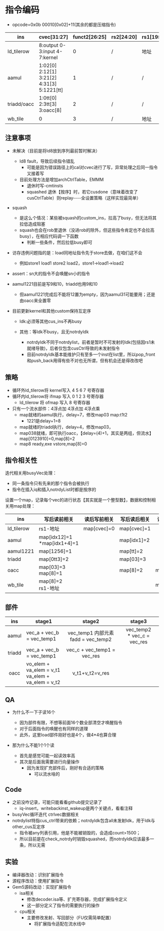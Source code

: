 # 指令编码

* opcode=0x0b 00010[0x02]+11(其余的都是压缩指令)

| ins         | cvec[31:27]                                | funct2[26:25] | rs2[24:20] | rs1[19:15] | funct3[14:12] | rd[11:7] |
| ----------- | ------------------------------------------ | ------------- | ---------- | ---------- | ------------- | -------- |
| ld_tilerow  | 8:output 0-3:input 4-7:kernel              | 0             | /          | 地址       | 010           | /        |
| aamul       | 1:02[0] 2:12[1] 3:21[2] 4:31[3] 5:1221[tt] | 1             | /          | /          | 000           | /        |
| triadd/oacc | 1:0tt[0] 2:3tt[3] 3:oacc[8]                | 2             | /          | /          | 000           | /        |
| wb_tile     | 0                                          | 3             | /          | 地址       | 010           | /        |

## 注意事项

* 未解决（目前是将ld8放到序列最前暂时解决）

  * ld8 fault，导致后续指令错乱
    * 可能是因为错误路径上的cal对cvec进行了写，异常处理之后同一指令又接着写
  * 目前处理方法是增加archCtrlTable，EMMM
    * 退休时写-cmtinsts
    * squashed 退休【按序】时，若它cusdone（意味着改变了cusCtrlTable）则replay----全设置策略（这样实现最简单）
* squash

  * 是这么个情况：某些被squash的custom_ins，拉高了busy，但无法将其拉低造成阻塞
  * squash也会在rob里退休（没进rob的除外，但这些指令肯定也不会拉高busy），在相应代码调一下函数
    * 判断一些条件，然后拉低busy即可
* 访存违例问题指的是：load同地址指令先于store去做，在咱们这不会

  * 例如store1 load1 store2 load2，store1->load1->load2
* assert：sn大的指令不会唤醒sn小的指令
* aamul1221目前是写9和10，triadd也用9和10

  * 但aamul1221完成后不能将12置为empty，因为aamul31可能要用；还是由oacc来全置零
* 目前更新kernel和其他custom保持互定序

  * ldk:必须等其他cus_ins不再busy
  * 其他：等ldk不busy，且无notrdyldk

    * notrdyldk不同于notrdylist，前者是暂时不可发射的ldk(包括因rs1未就绪导致)，后者仅包含cusCtrl导致的未发射指令
    * 目前notrdyldk基本能维护只有至多一个inst在list里，所以pop_front和push_back用得有些不对也无所谓，但有机会还是得改改吧

## 策略

* 循环外ld_tilerow将 kernel写入 4 5 6 7 号寄存器
* 循环内ld_tilerow将 ifmap 写入 0 1 2 3 号寄存器
  * ld_tilerow   将 ofmap 写入     8	  号寄存器
* 只有一个流水部件：4浮点加 4浮点加 4浮点乘
  * map就绪的aamul执行，delay=7，修改map03 map:t1t2
    * 1221是delay+1=8
  * map就绪的triadd执行，delay=4，修改map03，
  * map038就绪，即可执行oacc，【delay=(4)+1，其实是两组，但流水】map[0123910]=0,map[8]=2
  * map8 ready,exe vstore,map[8]=0

## 指令相关性

迭代相关用busyVec处理：

* 同一条指令只有先来的那个指令会被执行
* 指令在插入iq和插入notrdyList时都是按序的

设置一个map，记录每个vec的进行状态【其实就是一个整型数】，数据和控制相关用map处理：

| ins        | 写后读前相关                     | 读后写前相关 | 写后读后相关 | 读后写后相关 |
| ---------- | -------------------------------- | ------------ | ------------ | ------------ |
| ld_tilerow | rs1-地址                         | map[cvec]=0  | map[cvec]=1  |              |
| aamul      | map[idx12]=1<br />*map[idx1+4]=1 |              | map[idx1]=2  |              |
| aamul1221  | map[1256]=1                      |              | map[tt]=2    |              |
| triadd     | map[0tt3]=2                      |              | map[03]=3    |              |
| oacc       | map[03]=3<br />map[8]=1          |              | map[8]=2     | map[0123]=0  |
| wb_tile    | map[8]=2<br />rs1-地址           |              |              | map[8]=0     |

## 部件

|  ins  | stage1                                                 |               stage2               |            stage3            |
| :----: | ------------------------------------------------------ | :---------------------------------: | :--------------------------: |
| aamul | vec_a + vec_b = vec_temp1                             | vec_temp1 内部元素 fadd = vec_temp2 | vec_temp2 * vec_c = vec_res |
| triadd | vec_a + vec_b = vec_temp1                             |    vec_c + vec_temp1 = vec_res    |                              |
|  oacc  | vo_elem + va_elem = v_t1<br />va_elem + va_elem = v_t2 |           v_t1+v_t2=v_res           |                              |

## QA

* 为什么不一下子读16个

  * 因为部件有限，不想等前面16个数全部清空才唤醒指令
  * 对于后面指令的唤醒也有同样的道理
  * 此外，这里load部件刚好也是4个，做4*4也算合理
* 那为什么不能1个1个读

  * 首先是感觉可能一起读效率高
  * 其次是后面我需要进行向量操作
    * 因为发现扩充部件后，刚好有合适的策略
      * 可以流水啥的

## Code

* 之前没咋记录，可能只能看看github提交记录了
  * iq-insert，writebackinst_wakeup是两个关键点，看看注释
* busyVec循环迭代	ctrlvec数据相关
* notrdylist特指cus_ctrl带来的依赖；notrdyldk包含all未发射ldk，用于ldk与other_cus互定序
  * 指令被any列表引用，他是不能被销毁的，会造成count>1500；
  * 所以目前是在check_notrdy时销毁squashed，而notrdyldk应该最多一条，所以无需

## 实验

* 编译器改动：识别扩展指令
* 源程序改动：使用扩展指令
* Gem5源码改动：实现扩展指令
  * isa相关
    * 修改decoder.isa等、扩充寄存器，完成扩展指令定义
    * 这一部分定义了指令的需要执行的操作
  * cpu相关
    * 主要修改发射、写回部分（FU仅需简单配置）
      * 将扩展指令适配在流水线中
